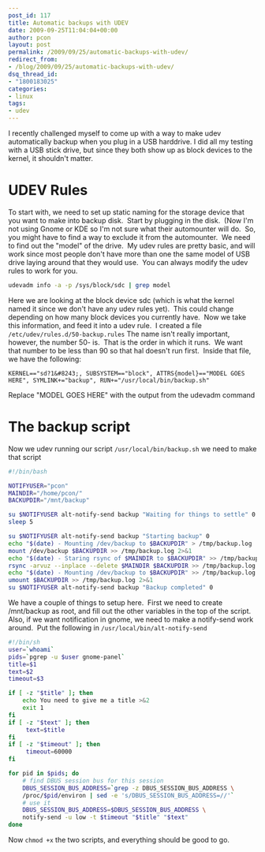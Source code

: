 ```yaml
---
post_id: 117
title: Automatic backups with UDEV
date: 2009-09-25T11:04:04+00:00
author: pcon
layout: post
permalink: /2009/09/25/automatic-backups-with-udev/
redirect_from:
- /blog/2009/09/25/automatic-backups-with-udev/
dsq_thread_id:
- "1800183025"
categories:
- linux
tags:
- udev
---
```

I recently challenged myself to come up with a way to make udev automatically backup when you plug in a USB harddrive. I did all my testing with a USB stick drive, but since they both show up as block devices to the kernel, it shouldn't matter.

# UDEV Rules

To start with, we need to set up static naming for the storage device that you want to make into backup disk.  Start by plugging in the disk.  (Now I'm not using Gnome or KDE so I'm not sure what their automounter will do.  So, you might have to find a way to exclude it from the automounter.  We need to find out the "model" of the drive.  My udev rules are pretty basic, and will work since most people don't have more than one the same model of USB drive laying around that they would use.  You can always modify the udev rules to work for you.

```bash
udevadm info -a -p /sys/block/sdc | grep model
```

Here we are looking at the block device sdc (which is what the kernel named it since we don't have any udev rules yet).  This could change depending on how many block devices you currently have.  Now we take this information, and feed it into a udev rule.  I created a file `/etc/udev/rules.d/50-backup.rules` The name isn't really important, however, the number 50- is.  That is the order in which it runs.  We want that number to be less than 90 so that hal doesn't run first.  Inside that file, we have the following:

```
KERNEL=="sd?1&#8243;, SUBSYSTEM=="block", ATTRS{model}=="MODEL GOES HERE", SYMLINK+="backup", RUN+="/usr/local/bin/backup.sh"
```

Replace "MODEL GOES HERE" with the output from the udevadm command

# The backup script

Now we udev running our script `/usr/local/bin/backup.sh` we need to make that script

```bash
#!/bin/bash

NOTIFYUSER="pcon"
MAINDIR="/home/pcon/"
BACKUPDIR="/mnt/backup"

su $NOTIFYUSER alt-notify-send backup "Waiting for things to settle" 0
sleep 5

su $NOTIFYUSER alt-notify-send backup "Starting backup" 0
echo "$(date) - Mounting /dev/backup to $BACKUPDIR" > /tmp/backup.log
mount /dev/backup $BACKUPDIR >> /tmp/backup.log 2>&1
echo "$(date) - Staring rsync of $MAINDIR to $BACKUPDIR" >> /tmp/backup.log
rsync -arvuz --inplace --delete $MAINDIR $BACKUPDIR >> /tmp/backup.log 2>&1
echo "$(date) - Mounting /dev/backup to $BACKUPDIR" >> /tmp/backup.log
umount $BACKUPDIR >> /tmp/backup.log 2>&1
su $NOTIFYUSER alt-notify-send backup "Backup completed" 0
```

We have a couple of things to setup here.  First we need to create /mnt/backup as root, and fill out the other variables in the top of the script.  Also, if we want notification in gnome, we need to make a notify-send work around.  Put the following in `/usr/local/bin/alt-notify-send`

```bash
#!/bin/sh
user=`whoami`
pids=`pgrep -u $user gnome-panel`
title=$1
text=$2
timeout=$3

if [ -z "$title" ]; then
    echo You need to give me a title >&2
    exit 1
fi
if [ -z "$text" ]; then
     text=$title
fi
if [ -z "$timeout" ]; then
     timeout=60000
fi

for pid in $pids; do
    # find DBUS session bus for this session
    DBUS_SESSION_BUS_ADDRESS=`grep -z DBUS_SESSION_BUS_ADDRESS \
    /proc/$pid/environ | sed -e 's/DBUS_SESSION_BUS_ADDRESS=//'`
    # use it
    DBUS_SESSION_BUS_ADDRESS=$DBUS_SESSION_BUS_ADDRESS \
    notify-send -u low -t $timeout "$title" "$text"
done
```

Now `chmod +x` the two scripts, and everything should be good to go.